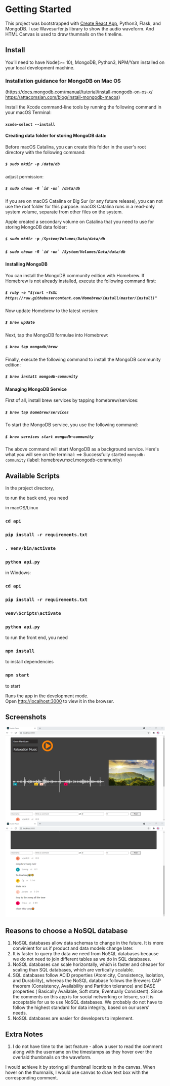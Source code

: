 # Getting Started

This project was bootstrapped with [Create React App](https://github.com/facebook/create-react-app), Python3, Flask, and MongoDB. 
I use Wavesurfer.js library to show the audio waveform. 
And HTML Canvas is used to draw thumnails on the timeline.

## Install
You’ll need to have Node(>= 10), MongoDB, Python3, NPM/Yarn installed on your local development machine.

### Installation guidance for MongoDB on Mac OS 
(https://docs.mongodb.com/manual/tutorial/install-mongodb-on-os-x/ https://attacomsian.com/blog/install-mongodb-macos)

Install the Xcode command-line tools by running the following command in your macOS Terminal:
#### `xcode-select --install`

#### Creating data folder for storing MongoDB data:
Before macOS Catalina, you can create this folder in the user's root directory with the following command:
##### `$ sudo mkdir -p /data/db`
adjust permission:
##### ```$ sudo chown -R `id -un` /data/db```

If you are on macOS Catalina or Big Sur (or any future release), you can not use the root folder for this purpose. macOS Catalina runs in a read-only system volume, separate from other files on the system.

Apple created a secondary volume on Catalina that you need to use for storing MongoDB data folder:
##### `$ sudo mkdir -p /System/Volumes/Data/data/db`
##### ```$ sudo chown -R `id -un` /System/Volumes/Data/data/db```

#### Installing MongoDB
You can install the MongoDB community edition with Homebrew. If Homebrew is not already installed, execute the following command first:
##### `$ ruby -e "$(curl -fsSL https://raw.githubusercontent.com/Homebrew/install/master/install)"`

Now update Homebrew to the latest version:
##### `$ brew update`
Next, tap the MongoDB formulae into Homebrew:
##### `$ brew tap mongodb/brew`
Finally, execute the following command to install the MongoDB community edition:
##### `$ brew install mongodb-community`

#### Managing MongoDB Service
First of all, install brew services by tapping homebrew/services:
##### `$ brew tap homebrew/services`
To start the MongoDB service, you use the following command:
##### `$ brew services start mongodb-community`
The above command will start MongoDB as a background service. Here's what you will see on the terminal:
==> Successfully started `mongodb-community` (label: homebrew.mxcl.mongodb-community)

## Available Scripts
In the project directory, 

to run the back end, you need

in macOS/Linux
### `cd api`
### `pip install -r requirements.txt`
### `. venv/bin/activate`
### `python api.py`

in Windows:
### `cd api`
### `pip install -r requirements.txt`
### `venv\Scripts\activate`
### `python api.py`

to run the front end, you need

### `npm install` 
to install dependencies

### `npm start`
to start

Runs the app in the development mode.\
Open [http://localhost:3000](http://localhost:3000) to view it in the browser.

## Screenshots
![image](https://github.com/JY-5/Audio-Player-Web-App/blob/main/Screenshots/Screenshots1.png)
![image](https://github.com/JY-5/Audio-Player-Web-App/blob/main/Screenshots/Screenshots2.png)

## Reasons to choose a NoSQL database
1. NoSQL databases allow data schemas to change in the future. It is more convinient for us if product and data models change later.
2. It is faster to query the data we need from NoSQL databases because we do not need to join different tables as we do in SQL databases.
3. NoSQL databases can scale horizontally, which is faster and cheaper for scaling than SQL databases, which are vertically scalable.
4. SQL databases follow ACID properties (Atomicity, Consistency, Isolation, and Durability), whereas the NoSQL database follows the Brewers CAP theorem (Consistency, Availability and Partition tolerance) and BASE properties ( Basically Available, Soft state, Eventually Consistent). Since the comments on this app is for social networking or leisure, so it is acceptable for us to use NoSQL databases. We probably do not have to follow the highest standard for data integrity, based on our users' needs.
5. NoSQL databases are easier for developers to implement.

## Extra Notes
1. I do not have time to the last feature - allow a user to read the comment along with the username on the timestamps as they hover over the overlaid thumbnails on the waveform.

I would achieve it by storing all thumbnail locations in the canvas. When hover on the thumnails, I would use canvas to draw text box with the corresponding comment.
